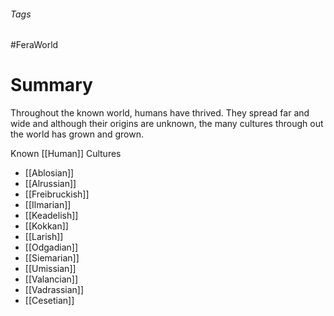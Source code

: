###### Tags

#FeraWorld

# Summary

Throughout the known world, humans have thrived. They spread far and wide and although their origins are unknown, the many cultures through out the world has grown and grown. 

Known [[Human]] Cultures

- [[Ablosian]] 
- [[Alrussian]]
- [[Freibruckish]]
- [[Ilmarian]]
- [[Keadelish]]
- [[Kokkan]]
- [[Larish]]
- [[Odgadian]]
- [[Siemarian]]
- [[Umissian]]
- [[Valancian]]
- [[Vadrassian]]
- [[Cesetian]]